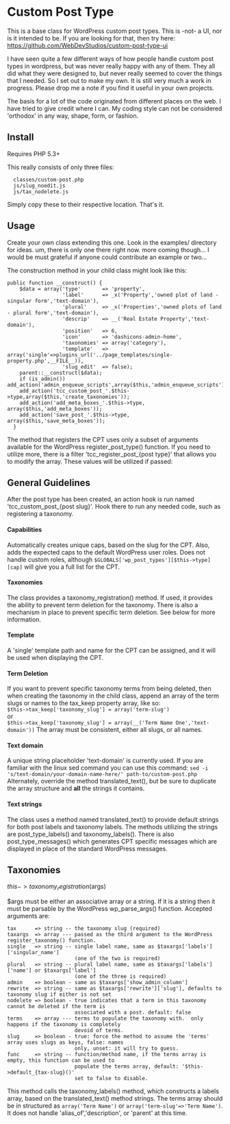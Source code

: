 # Custom Post Type

This is a base class for WordPress custom post types.  This is -not- a UI, nor is it intended to be.  If you are looking for that, then try here: https://github.com/WebDevStudios/custom-post-type-ui

I have seen quite a few different ways of how people handle custom post types in wordpress, but was never really happy with any of them.  They all did what they were designed to, but never really seemed to cover the things that I needed.  So I set out to make my own.  It is still very much a work in progress.  Please drop me a note if you find it useful in your own projects.

The basis for a lot of the code originated from different places on the web.  I have tried to give credit where I can.  My coding style can not be considered 'orthodox' in any way, shape, form, or fashion.

## Install

Requires PHP 5.3+

This really consists of only three files:
```
  classes/custom-post.php
  js/slug_noedit.js
  js/tax_nodelete.js
```
Simply copy these to their respective location.  That's it.

## Usage

Create your own class extending this one.  Look in the examples/ directory for ideas.  um, there is only one there right now.  more coming though...  I would be must grateful if anyone could contribute an example or two...

The construction method in your child class might look like this:
```
public function __construct() {
    $data = array('type'       => 'property',
                  'label'      => _x('Property','owned plot of land - singular form','text-domain'),
                  'plural'     => _x('Properties','owned plots of land - plural form','text-domain'),
                  'descrip'    => __('Real Estate Property','text-domain'),
                  'position'   => 6,
                  'icon'       => 'dashicons-admin-home',
                  'taxonomies' => array('category'),
                  'template'   => array('single'=>plugins_url('../page_templates/single-property.php',__FILE__)),
                  'slug_edit'  => false);
    parent::__construct($data);
    if (is_admin()) add_action('admin_enqueue_scripts',array($this,'admin_enqueue_scripts'));
    add_action('tcc_custom_post_'.$this->type,array($this,'create_taxonomies'));
    add_action('add_meta_boxes_'.$this->type, array($this,'add_meta_boxes'));
    add_action('save_post_'.$this->type,      array($this,'save_meta_boxes'));
  }
```
The method that registers the CPT uses only a subset of arguments available for the WordPress register_post_type() function.  If you need to utilize more, there is a filter 'tcc_register_post_{post type}' that allows you to modify the array.  These values will be utilized if passed:

## General Guidelines

After the post type has been created, an action hook is run named 'tcc_custom_post_{post slug}'.  Hook there to run any needed code, such as registering a taxonomy.

#### Capabilities
Automatically creates unique caps, based on the slug for the CPT.  Also, adds the expected caps to the default WordPress user roles. Does not handle custom roles, although `$GLOBALS['wp_post_types'][$this->type][cap]` will give you a full list for the CPT.

#### Taxonomies
The class provides a taxonomy_registration() method.  If used, it provides the ability to prevent term deletion for the taxonomy.  There is also a mechanism in place to prevent specific term deletion.  See below for more information.

#### Template
A 'single' template path and name for the CPT can be assigned, and it will be used when displaying the CPT.

#### Term Deletion
If you want to prevent specific taxonomy terms from being deleted, then when creating the taxonomy in the child class, append an array of the term slugs or names to the tax_keep property array, like so:<br>
`$this->tax_keep['taxonomy_slug'] = array('term-slug')`<br>
or<br>
`$this->tax_keep['taxonomy_slug'] = array(__('Term Name One','text-domain'))`
The array must be consistent, either all slugs, or all names.

#### Text domain
A unique string placeholder 'text-domain' is currently used.  If you are familiar with the linux sed command you can use this command:  `sed -i 's/text-domain/your-domain-name-here/' path-to/custom-post.php`  Alternately, override the method translated_text(), but be sure to duplicate the array structure and __all__ the strings it contains.

#### Text strings
The class uses a method named translated_text() to provide default strings for both post labels and taxonomy labels.  The methods utilizing the strings are post_type_labels() and taxonomy_labels().  There is also post_type_messages() which generates CPT specific messages which are displayed in place of the standard WordPress messages.

## Taxonomies

$this->taxonomy_registration($args)

$args must be either an associative array or a string.  If it is a string then it must be parsable by the WordPress wp_parse_args() function.  Accepted arguments are:
```
tax      => string -- the taxonomy slug (required)
taxargs  => array --- passed as the third argument to the WordPress register_taxonomy() function.
single   => string -- single label name, same as $taxargs['labels']['singular_name']
                      (one of the two is required)
plural   => string -- plural label name, same as $taxargs['labels']['name'] or $taxargs['label']
                      (one of the three is required)
admin    => boolean - same as $taxargs['show_admin_column']
rewrite  => string -- same as $taxargs['rewrite']['slug'], defaults to taxonomy slug if either is not set
nodelete => boolean - true indicates that a term in this taxonomy cannot be deleted if the term is
                      associated with a post. default: false
terms    => array --- terms to populate the taxonomy with.  only happens if the taxonomy is completely
                      devoid of terms.
slug     => boolean - true: force the method to assume the 'terms' array uses slugs as keys, false: names
                      only, unset: it will try to guess.
func     => string -- function/method name, if the terms array is empty, this function can be used to
                      populate the terms array, default: '$this->default_{tax-slug}()'
                      set to false to disable.
```
This method calls the taxonomy_labels() method, which constructs a labels array, based on the translated_text() method strings.  The terms array should be in structured as `array('Term Name')` or `array('term-slug'=>'Term Name')`.  It does not handle 'alias_of','description', or 'parent' at this time.

